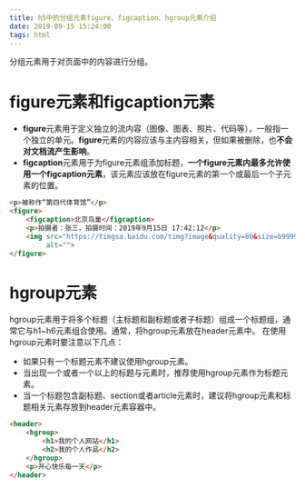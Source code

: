 ```yaml
---
title: h5中的分组元素figure、figcaption、hgroup元素介绍
date: 2019-09-15 15:24:00
tags: html
---
```




分组元素用于对页面中的内容进行分组。

# figure元素和figcaption元素
- **figure**元素用于定义独立的流内容（图像、图表、照片、代码等），一般指一个独立的单元。**figure**元素的内容应该与主内容相关，但如果被删除，也**不会对文档流产生影响**。
- **figcaption**元素用于为figure元素组添加标题，**一个figure元素内最多允许使用一个figcaption元素**，该元素应该放在figure元素的第一个或最后一个子元素的位置。
```html
<p>被称作“第四代体育馆”</p>
<figure>
    <figcaption>北京鸟巢</figcaption>
    <p>拍摄者：张三，拍摄时间：2019年9月15日 17:42:12</p>
    <img src="https://timgsa.baidu.com/timg?image&quality=80&size=b9999_10000&sec=1568550641218&di=3d4dc50f7b0fe9a2ed3a8b25198b3730&imgtype=0&src=http%3A%2F%2Fm.tuniucdn.com%2Ffb2%2Ft1%2FG1%2FM00%2F0C%2F9D%2FCii9EFbQJa2IV2ubAAIUZv3TCucAACUQgCQyfAAAhR-415_w500_h280_c1_t0.jpg"
         alt="">
</figure>
```
# hgroup元素
hgroup元素用于将多个标题（主标题和副标题或者子标题）组成一个标题组，通常它与h1~h6元素组合使用。通常，将hgroup元素放在header元素中。
在使用hgroup元素时要注意以下几点：
- 如果只有一个标题元素不建议使用hgroup元素。
- 当出现一个或者一个以上的标题与元素时，推荐使用hgroup元素作为标题元素。
- 当一个标题包含副标题、section或者article元素时，建议将hgroup元素和标题相关元素存放到header元素容器中。

```html
<header>
    <hgroup>
        <h1>我的个人网站</h1>
        <h2>我的个人作品</h2>
    </hgroup>
    <p>开心快乐每一天</p>
</header>
```
